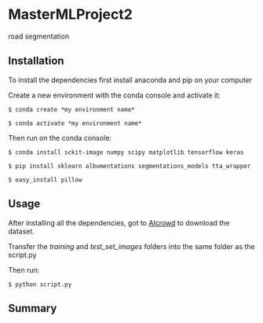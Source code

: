 # MasterMLProject2
road segmentation

Installation
------------
To install the dependencies first install anaconda and pip on your computer

Create a new environment with the conda console and activate it:

```
$ conda create *my environment name*

$ conda activate *my environment name*
```

Then run on the conda console:

```
$ conda install sckit-image numpy scipy matplotlib tensorflow keras

$ pip install sklearn albumentations segmentations_models tta_wrapper

$ easy_install pillow
```

Usage
-----
After installing all the dependencies, got to [AIcrowd](https://www.aicrowd.com/challenges/epfl-ml-road-segmentation-2019/dataset_files)
to download the dataset.

Transfer the *training* and *test_set_images* folders into the same folder as the script.py

Then run:
```
$ python script.py
```

Summary
-------
